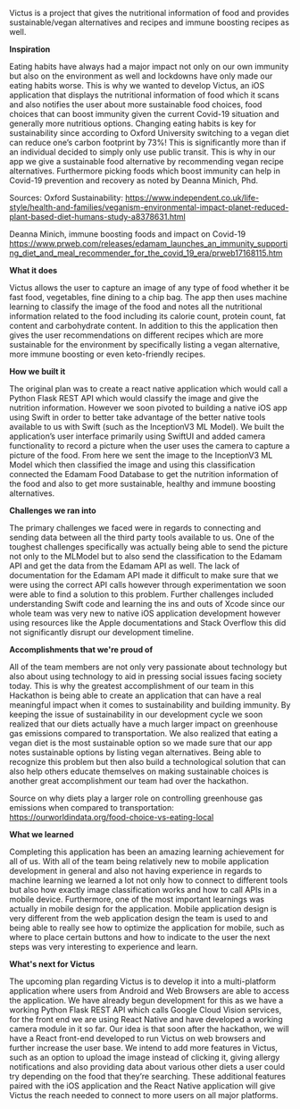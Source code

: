 Victus is a project that gives the nutritional information of food and provides sustainable/vegan alternatives and recipes and immune boosting recipes as well.

**Inspiration**

Eating habits have always had a major impact not only on our own immunity but also on the environment as well and lockdowns have only made our eating habits worse. This is why we wanted to develop Victus, an iOS application that displays the nutritional information of food which it scans and also notifies the user about more sustainable food choices, food choices that can boost immunity given the current Covid-19 situation and generally more nutritious options. Changing eating habits is key for sustainability since according to Oxford University switching to a vegan diet can reduce one’s carbon footprint by 73%! This is significantly more than if an individual decided to simply only use public transit. This is why in our app we give a sustainable food alternative by recommending vegan recipe alternatives. Furthermore picking foods which boost immunity can help in Covid-19 prevention and recovery as noted by Deanna Minich, Phd.

Sources: Oxford Sustainability: https://www.independent.co.uk/life-style/health-and-families/veganism-environmental-impact-planet-reduced-plant-based-diet-humans-study-a8378631.html

Deanna Minich, immune boosting foods and impact on Covid-19 https://www.prweb.com/releases/edamam_launches_an_immunity_supporting_diet_and_meal_recommender_for_the_covid_19_era/prweb17168115.htm

**What it does**

Victus allows the user to capture an image of any type of food whether it be fast food, vegetables, fine dining to a chip bag. The app then uses machine learning to classify the image of the food and notes all the nutritional information related to the food including its calorie count, protein count, fat content and carbohydrate content. In addition to this the application then gives the user recommendations on different recipes which are more sustainable for the environment by specifically listing a vegan alternative, more immune boosting or even keto-friendly recipes.

**How we built it**

The original plan was to create a react native application which would call a Python Flask REST API which would classify the image and give the nutrition information. However we soon pivoted to building a native iOS app using Swift in order to better take advantage of the better native tools available to us with Swift (such as the InceptionV3 ML Model). We built the application’s user interface primarily using SwiftUI and added camera functionality to record a picture when the user uses the camera to capture a picture of the food. From here we sent the image to the InceptionV3 ML Model which then classified the image and using this classification connected the Edamam Food Database to get the nutrition information of the food and also to get more sustainable, healthy and immune boosting alternatives.

**Challenges we ran into**

The primary challenges we faced were in regards to connecting and sending data between all the third party tools available to us. One of the toughest challenges specifically was actually being able to send the picture not only to the MLModel but to also send the classification to the Edamam API and get the data from the Edamam API as well. The lack of documentation for the Edamam API made it difficult to make sure that we were using the correct API calls however through experimentation we soon were able to find a solution to this problem. Further challenges included understanding Swift code and learning the ins and outs of Xcode since our whole team was very new to native iOS application development however using resources like the Apple documentations and Stack Overflow this did not significantly disrupt our development timeline.

**Accomplishments that we're proud of**

All of the team members are not only very passionate about technology but also about using technology to aid in pressing social issues facing society today. This is why the greatest accomplishment of our team in this Hackathon is being able to create an application that can have a real meaningful impact when it comes to sustainability and building immunity. By keeping the issue of sustainability in our development cycle we soon realized that our diets actually have a much larger impact on greenhouse gas emissions compared to transportation. We also realized that eating a vegan diet is the most sustainable option so we made sure that our app notes sustainable options by listing vegan alternatives. Being able to recognize this problem but then also build a technological solution that can also help others educate themselves on making sustainable choices is another great accomplishment our team had over the hackathon.

Source on why diets play a larger role on controlling greenhouse gas emissions when compared to transportation: https://ourworldindata.org/food-choice-vs-eating-local

**What we learned**

Completing this application has been an amazing learning achievement for all of us. With all of the team being relatively new to mobile application development in general and also not having experience in regards to machine learning we learned a lot not only how to connect to different tools but also how exactly image classification works and how to call APIs in a mobile device. Furthermore, one of the most important learnings was actually in mobile design for the application. Mobile application design is very different from the web application design the team is used to and being able to really see how to optimize the application for mobile, such as where to place certain buttons and how to indicate to the user the next steps was very interesting to experience and learn.

**What's next for Victus**

The upcoming plan regarding Victus is to develop it into a multi-platform application where users from Android and Web Browsers are able to access the application. We have already begun development for this as we have a working Python Flask REST API which calls Google Cloud Vision services, for the front end we are using React Native and have developed a working camera module in it so far. Our idea is that soon after the hackathon, we will have a React front-end developed to run Victus on web browsers and further increase the user base. We intend to add more features in Victus, such as an option to upload the image instead of clicking it, giving allergy notifications and also providing data about various other diets a user could try depending on the food that they’re searching. These additional features paired with the iOS application and the React Native application will give Victus the reach needed to connect to more users on all major platforms.

